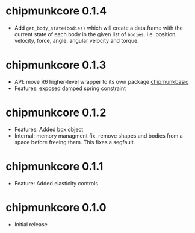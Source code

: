 

# chipmunkcore 0.1.4

* Add `get_body_state(bodies)` which will create a data.frame with the current
state of each body in the given list of `bodies`. i.e. position, velocity, 
force, angle, angular velocity and torque.

# chipmunkcore 0.1.3

* API: move R6 higher-level wrapper to its own package [chipmunkbasic](https://github.com/coolbutuseless/chipmunkbasic)
* Features: exposed damped spring constraint

# chipmunkcore 0.1.2

* Features: Added box object
* Internal: memory managment fix. remove shapes and bodies from a space before
  freeing them.  This fixes a segfault.

# chipmunkcore 0.1.1

* Feature: Added elasticity controls

# chipmunkcore 0.1.0

* Initial release
